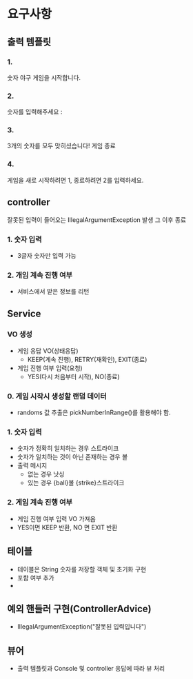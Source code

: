 # 요구사항

## 출력 템플릿

### 1.
숫자 야구 게임을 시작합니다.

### 2.
숫자를 입력해주세요 :

### 3.
3개의 숫자를 모두 맞히셨습니다! 게임 종료

### 4.
게임을 새로 시작하려면 1, 종료하려면 2를 입력하세요.

## controller
잘못된 입력이 들어오는 IllegalArgumentException 발생
그 이후 종료
### 1. 숫자 입력
- 3글자 숫자만 입력 가능


### 2. 개임 계속 진행 여부
- 서비스에서 받은 정보를 리턴

## Service

### VO 생성
- 게임 응답 VO(상태응답)
  - KEEP(계속 진행), RETRY(재확인), EXIT(종료)
- 게입 진행 여부 입력(요청)
  -  YES(다시 처음부터 시작), NO(종료)
### 0. 게임 시작시 생성할 랜덤 데이터
- randoms 값 추출은 pickNumberInRange()를 활용해야 함.

### 1. 숫자 입력
- 숫자가 정확히 일치하는 경우 스트라이크
- 숫자가 일치하는 것이 아닌 존재하는 경우 볼
- 출력 메시지
  - 없는 경우 낫싱
  - 있는 경우 {ball}볼 {strike}스트라이크


### 2. 게임 계속 진행 여부
- 게임 진행 여부 입력 VO 가져옴
- YES이면 KEEP 반환, NO 면 EXIT 반환

## 테이블
- 테이블은 String 숫자를 저장할 객체 및 초기화 구현
- 포함 여부 추가
- 
## 예외 핸들러 구현(ControllerAdvice)
- IllegalArgumentException("잘못된 입력입니다")

## 뷰어
- 출력 템플릿과 Console 및 controller 응답에 따라 뷰 처리
